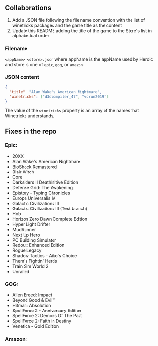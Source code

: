 ## Collaborations

1. Add a JSON file following the file name convention with the list of winetricks packages and the game title as the content
2. Update this README adding the title of the game to the Store's list in alphabetical order

### Filename

`<appName>-<store>.json` where appName is the appName used by Heroic and store is one of `epic`, `gog`, or `amazon`

### JSON content

```json
{
  "title": "Alan Wake's American Nightmare",
  "winetricks": ["d3dcompiler_47", "vcrun2019"]
}
```

The value of the `winetricks` property is an array of the names that Winetricks understands.

## Fixes in the repo

### Epic:

- 20XX
- Alan Wake's American Nightmare
- BioShock Remastered
- Blair Witch
- Core
- Darksiders II Deathinitive Edition
- Defense Grid: The Awakening
- Epistory - Typing Chronicles
- Europa Universalis IV
- Galactic Civilizations III
- Galactic Civilizations III (Test branch)
- Hob
- Horizon Zero Dawn Complete Edition
- Hyper Light Drifter
- MudRunner
- Next Up Hero
- PC Building Simulator
- Redout: Enhanced Edition
- Rogue Legacy
- Shadow Tactics - Aiko's Choice
- Them's Fightin' Herds
- Train Sim World 2
- Unrailed

### GOG:

- Alien Breed: Impact
- Beyond Good & Evil™
- Hitman: Absolution
- SpellForce 2 - Anniversary Edition
- SpellForce 2: Demons Of The Past
- SpellForce 2: Faith in Destiny
- Venetica - Gold Edition

### Amazon:
